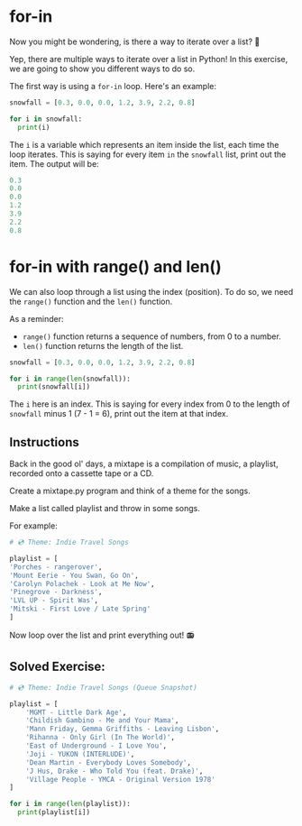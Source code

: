 # for-in

Now you might be wondering, is there a way to iterate over a list? 🔁

Yep, there are multiple ways to iterate over a list in Python! In this exercise, we are going to show you different ways to do so.

The first way is using a `for-in` loop. Here's an example:

```py
snowfall = [0.3, 0.0, 0.0, 1.2, 3.9, 2.2, 0.8]

for i in snowfall:
  print(i)
```

The `i` is a variable which represents an item inside the list, each time the loop iterates. This is saying for every item `in` the `snowfall` list, print out the item. The output will be:

```py
0.3
0.0
0.0
1.2
3.9
2.2
0.8
```

# for-in with range() and len()

We can also loop through a list using the index (position). To do so, we need the `range()` function and the `len()` function.

As a reminder:

- `range()` function returns a sequence of numbers, from 0 to a number.
- `len()` function returns the length of the list.

```py
snowfall = [0.3, 0.0, 0.0, 1.2, 3.9, 2.2, 0.8]

for i in range(len(snowfall)):
  print(snowfall[i])

```

The `i` here is an index. This is saying for every index from 0 to the length of `snowfall` minus 1 (7 - 1 = 6), print out the item at that index.

## Instructions

Back in the good ol' days, a mixtape is a compilation of music, a playlist, recorded onto a cassette tape or a CD.

Create a mixtape.py program and think of a theme for the songs.

Make a list called playlist and throw in some songs.

For example:

```py
# 💿 Theme: Indie Travel Songs

playlist = [
'Porches - rangerover',
'Mount Eerie - You Swan, Go On',
'Carolyn Polachek - Look at Me Now',
'Pinegrove - Darkness',
'LVL UP - Spirit Was',
'Mitski - First Love / Late Spring'
]
```

Now loop over the list and print everything out! 📻

## Solved Exercise:

```py
# 💿 Theme: Indie Travel Songs (Queue Snapshot)

playlist = [
    'MGMT - Little Dark Age',
    'Childish Gambino - Me and Your Mama',
    'Mann Friday, Gemma Griffiths - Leaving Lisbon',
    'Rihanna - Only Girl (In The World)',
    'East of Underground - I Love You',
    'Joji - YUKON (INTERLUDE)',
    'Dean Martin - Everybody Loves Somebody',
    'J Hus, Drake - Who Told You (feat. Drake)',
    'Village People - YMCA - Original Version 1978'
]

for i in range(len(playlist)):
  print(playlist[i])
```
